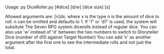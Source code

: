 Usage: py DiceRoller.py [#dice] [d/w] [dice size] [s]

Allowed arguments are: [n]dx, where x is the type n is the amount of dice to roll. n can be omitted and defaults to 1.
If '7' or 'd7' is used, the system will subsitute The Seven RPG system dicerolls instead of regular dice.
You can also use 'w' instead of 'd' between the two numbers to switch to Storyteller Dice (number of d10 against Target Number)
You can add 's' as another argument after the first one to see the intermediate rolls and not just the total.
